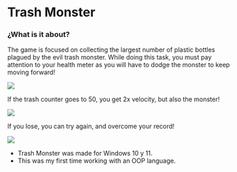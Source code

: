 # Trash Monster

### ¿What is it about?
The game is focused on collecting the largest number of plastic bottles plagued by the evil trash monster. While doing this task, you must pay attention to your health meter as you will have to dodge the monster to keep moving forward!

![](https://i.imgur.com/9gQU7Vd.gif)

If the trash counter goes to 50, you get 2x velocity, but also the monster!

![](https://i.imgur.com/rde6C2e.gif)

If you lose, you can try again, and overcome your record!

![](https://i.imgur.com/Q1CVanc.gif)

* Trash Monster was made for Windows 10 y 11.
* This was my first time working with an OOP language.



